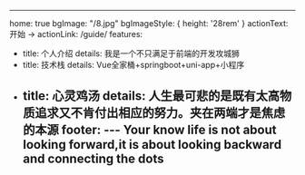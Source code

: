 ---
home: true
bgImage: "/8.jpg"
bgImageStyle: {
  height: '28rem'
}
actionText: 开始 →
actionLink: /guide/
features:
- title: 个人介绍
  details: 我是一个不只满足于前端的开发攻城狮
- title: 技术栈
  details: Vue全家桶+springboot+uni-app+小程序
- title: 心灵鸡汤
  details: 人生最可悲的是既有太高物质追求又不肯付出相应的努力。夹在两端才是焦虑的本源
footer: --- Your know life is not about looking forward,it is about looking backward and connecting the dots
   ---
